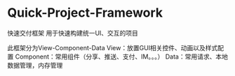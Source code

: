 # Quick-Project-Framework
快速交付框架
用于快速构建统一UI、交互的项目

此框架分为View-Component-Data
View：放置GUI相关控件、动画以及样式配置
Component：常用组件（分享、推送、支付、IM。。。）
Data：常用请求、本地数据管理，内存管理
